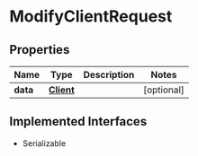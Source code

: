 

# ModifyClientRequest



## Properties

Name | Type | Description | Notes
------------ | ------------- | ------------- | -------------
**data** | [**Client**](Client.md) |  |  [optional]


## Implemented Interfaces

* Serializable


